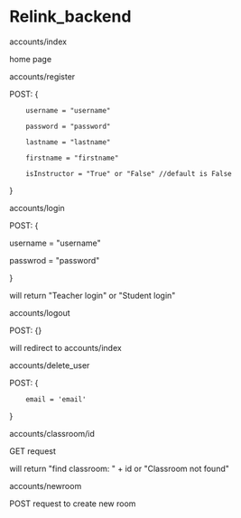 # Relink_backend


accounts/index

home page


accounts/register

POST: {

        username = "username"
        
        password = "password"
        
        lastname = "lastname"
        
        firstname = "firstname"
        
        isInstructor = "True" or "False" //default is False
        
}



accounts/login

POST: {

   username = "username"
   
   passwrod = "password"
   
}

will return "Teacher login" or "Student login"



accounts/logout

POST: {}

will redirect to accounts/index



accounts/delete_user

POST: {

        email = 'email'

}


accounts/classroom/id

GET request

will return "find classroom: " + id      or   "Classroom not found"


accounts/newroom

POST request to create new room



